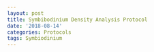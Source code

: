 ```yaml
---
layout: post
title: Symbibodinium Density Analysis Protocol
date: '2018-08-14'
categories: Protocols
tags: Symbiodinium
---
```


